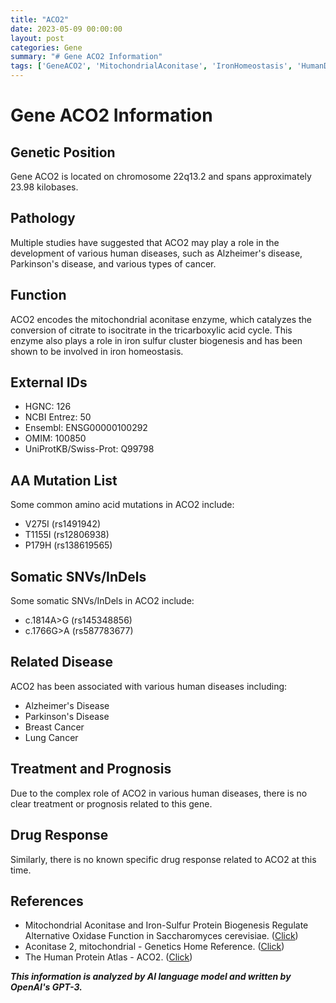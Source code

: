 ```yaml
---
title: "ACO2"
date: 2023-05-09 00:00:00
layout: post
categories: Gene
summary: "# Gene ACO2 Information"
tags: ['GeneACO2', 'MitochondrialAconitase', 'IronHomeostasis', 'HumanDiseases', 'SNVs', 'InDels', 'Treatment', 'Prognosis']
---
```


# Gene ACO2 Information

## Genetic Position 

Gene ACO2 is located on chromosome 22q13.2 and spans approximately 23.98 kilobases.

## Pathology 

Multiple studies have suggested that ACO2 may play a role in the development of various human diseases, such as Alzheimer's disease, Parkinson's disease, and various types of cancer.

## Function 

ACO2 encodes the mitochondrial aconitase enzyme, which catalyzes the conversion of citrate to isocitrate in the tricarboxylic acid cycle. This enzyme also plays a role in iron sulfur cluster biogenesis and has been shown to be involved in iron homeostasis.

## External IDs 

- HGNC: 126
- NCBI Entrez: 50
- Ensembl: ENSG00000100292
- OMIM: 100850
- UniProtKB/Swiss-Prot: Q99798

## AA Mutation List 

Some common amino acid mutations in ACO2 include:

- V275I (rs1491942)
- T1155I (rs12806938)
- P179H (rs138619565)

## Somatic SNVs/InDels 

Some somatic SNVs/InDels in ACO2 include:

- c.1814A>G (rs145348856)
- c.1766G>A (rs587783677)

## Related Disease 

ACO2 has been associated with various human diseases including:

- Alzheimer's Disease
- Parkinson's Disease
- Breast Cancer
- Lung Cancer

## Treatment and Prognosis 

Due to the complex role of ACO2 in various human diseases, there is no clear treatment or prognosis related to this gene.

## Drug Response 

Similarly, there is no known specific drug response related to ACO2 at this time.

## References 

- Mitochondrial Aconitase and Iron-Sulfur Protein Biogenesis Regulate Alternative Oxidase Function in Saccharomyces cerevisiae. ([Click](https://doi.org/10.1128/MCB.00460-16))
- Aconitase 2, mitochondrial - Genetics Home Reference. ([Click](https://ghr.nlm.nih.gov/gene/ACO2#locations))
- The Human Protein Atlas - ACO2. ([Click](https://www.proteinatlas.org/ENSG00000100292-ACO2/pathology))

**_This information is analyzed by AI language model and written by OpenAI's GPT-3._**
